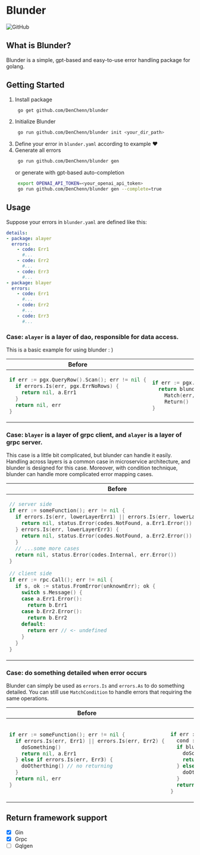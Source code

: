 # Blunder
![GitHub](https://img.shields.io/github/license/DenChenn/blunder)

## What is Blunder?
Blunder is a simple, gpt-based and easy-to-use error handling package for golang.

## Getting Started
1. Install package
   ```bash
    go get github.com/DenChenn/blunder
   ```
2. Initialize Blunder
   ```bash
    go run github.com/DenChenn/blunder init <your_dir_path>
   ```
3. Define your error in `blunder.yaml` according to example ❤️
4. Generate all errors
   ```bash
    go run github.com/DenChenn/blunder gen
   ```
   or generate with gpt-based auto-completion
   ```bash
    export OPENAI_API_TOKEN=<your_openai_api_token>
    go run github.com/DenChenn/blunder gen --complete=true 
   ```

## Usage
Suppose your errors in `blunder.yaml` are defined like this:
```yaml
details:
- package: alayer
  errors:
    - code: Err1
      #...
    - code: Err2
      #...
    - code: Err3
      #...
- package: blayer
  errors:
    - code: Err1
      #...
    - code: Err2
      #...
    - code: Err3
      #...
```

### Case: `alayer` is a layer of dao, responsible for data access.
This is a basic example for using blunder : )

<table>
<thead><tr><th>Before</th><th>Blunder</th></tr></thead>
<tbody>
<tr><td>

```go
if err := pgx.QueryRow().Scan(); err != nil {
  if errors.Is(err, pgx.ErrNoRows) {
    return nil, a.Err1
  }
  return nil, err 
}
```

</td><td>

```go
if err := pgx.QueryRow().Scan(); err != nil {
  return blunder.
    Match(err, pgx.ErrNoRows, a.Err1).
    Return() 
}
```

</td></tr>
</tbody></table>

### Case: `blayer` is a layer of grpc client, and `alayer` is a layer of grpc server.
This case is a little bit complicated, but blunder can handle it easily.  
Handling across layers is a common case in microservice architecture, and blunder is designed for this case.
Moreover, with condition technique, blunder can handle more complicated error mapping cases.

<table>
<thead><tr><th>Before</th><th>Blunder</th></tr></thead>
<tbody>
<tr><td>

```go
// server side
if err := someFunction(); err != nil {
  if errors.Is(err, lowerLayerErr1) || errors.Is(err, lowerLayerErr2) {
    return nil, status.Error(codes.NotFound, a.Err1.Error())
  } errors.Is(err, lowerLayerErr3) {
    return nil, status.Error(codes.NotFound, a.Err2.Error())
  } 
  // ...some more cases 
  return nil, status.Error(codes.Internal, err.Error())
}

// client side
if err := rpc.Call(); err != nil { 
  if s, ok := status.FromError(unknownErr); ok {
    switch s.Message() {
    case a.Err1.Error():
      return b.Err1
    case b.Err2.Error():
      return b.Err2
    default:
      return err // <- undefined
    }
  }
}
```

</td><td>

```go

if err := someFunction(); err != nil {
  cond := blunder.NewCondition().
    ManyToOne([lowerLayerErr1, lowerLayerErr2], a.Err1).
    OneToOne(lowerLayerErr3, a.Err2) // some more cases
  // return blunder.
        MatchCondition(err, cond).
        ReturnForGrpc()
}

// client side
if err := rpc.Call(); err != nil {
  cond := blunder.NewCondition().
    OneToOne(a.Err1, b.Err1).
    OneToOne(a.Err2, b.Err2) // some more cases
  return blunder.
    MatchCondition(err, cond).
    Return()
}
```

</td></tr>
</tbody></table>

### Case: do something detailed when error occurs
Blunder can simply be used as `errors.Is` and `errors.As` to do something detailed.
You can still use `MatchCondition` to handle errors that requiring the same operations.

<table>
<thead><tr><th>Before</th><th>Blunder</th></tr></thead>
<tbody>
<tr><td>

```go
if err := someFunction(); err != nil {
  if errors.Is(err, Err1) || errors.Is(err, Err2) {
    doSomething()
    return nil, a.Err1
  } else if errors.Is(err, Err3) {
    doOtherthing() // no returning
  }
  return nil, err 
}
```

</td><td>

```go

if err := someFunction(); err != nil {
  cond := blunder.NewCondition().ManyToOne([Err1, Err2], a.Err1)
  if blunder.MatchCondition(err, cond).GetIsMatched() {
    doSomething()
    return nil, a.Err1
  } else if blunder.Match(err, Err2).GetIsMatched() {
    doOtherthing()
  }
  return nil, blunder.ErrUndefined
}
```

</td></tr>
</tbody></table>

## Return framework support
- [x] Gin
- [x] Grpc
- [ ] Gqlgen